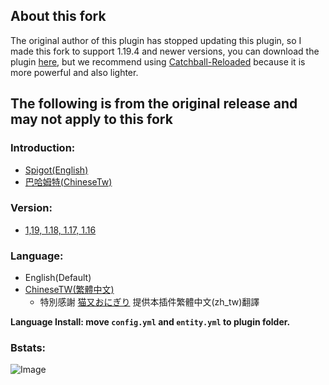 ## About this fork
The original author of this plugin has stopped updating this plugin, so I made this fork to support 1.19.4 and newer versions, you can download the plugin [here](https://github.com/milkteamc/CatchBall-fork/releases), but we recommend using [Catchball-Reloaded](https://github.com/milkteamc/Catchball-Reloaded) because it is more powerful and also lighter.  
## The following is from the original release and may not apply to this fork
### Introduction:
- [Spigot(English)](https://www.spigotmc.org/resources/catchball.94867/)
- [巴哈姆特(ChineseTw)](https://forum.gamer.com.tw/C.php?bsn=18673&snA=192726&tnum=2&subbsn=14)


### Version:
- [1,19, 1.18, 1.17, 1.16](https://github.com/NUTT1101/CatchBall/releases)

### Language:
- English(Default)
- [ChineseTW(繁體中文)](https://nutt1101.github.io/catchball/lang/zh_tw/index.html)
  - 特別感謝 [猫又おにぎり](https://github.com/haer0248) 提供本插件繁體中文(zh_tw)翻譯

**Language Install: move `config.yml` and `entity.yml` to plugin folder.**


### Bstats:
![Image](https://bstats.org/signatures/bukkit/CatchBall.svg)
